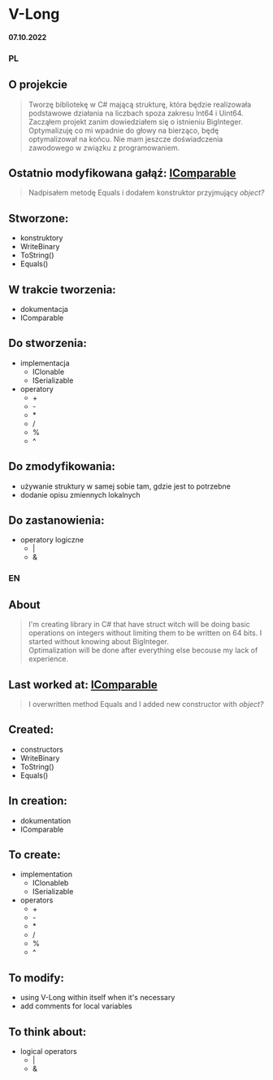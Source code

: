 # V-Long

#### 07.10.2022

### PL
## O projekcie
> Tworzę bibliotekę w C# mającą strukturę, która będzie realizowała podstawowe działania na liczbach spoza zakresu Int64 i Uint64.  
> Zacząłem projekt zanim dowiedziałem się o istnieniu BigInteger.  
> Optymalizuję co mi wpadnie do głowy na bierząco, będę optymalizował na końcu. Nie mam jeszcze doświadczenia zawodowego w związku z programowaniem.
## Ostatnio modyfikowana gałąź: [IComparable](https://github.com/4Maksio/V-Long/tree/IComparable)
> Nadpisałem metodę Equals i dodałem konstruktor przyjmujący _object?_
## Stworzone:
* konstruktory
* WriteBinary
* ToString()
* Equals()
## W trakcie tworzenia:
* dokumentacja
* IComparable
## Do stworzenia:
* implementacja
  * IClonable
  * ISerializable
* operatory
  * \+
  * \-
  * \*
  * /
  * %
  * ^
## Do zmodyfikowania:
* używanie struktury w samej sobie tam, gdzie jest to potrzebne
* dodanie opisu zmiennych lokalnych
## Do zastanowienia:
* operatory logiczne
  * |
  * &
 
### EN
## About
> I'm creating library in C# that have struct witch will be doing basic operations on integers without limiting them to be written on 64 bits.
> I started without knowing about BigInteger.  
> Optimalization will be done after everything else becouse my lack of experience.
## Last worked at: [IComparable](https://github.com/4Maksio/V-Long/tree/IComparable)
> I overwritten method Equals and I added new constructor with _object?_
## Created:
* constructors
* WriteBinary
* ToString()
* Equals()
## In creation:
* dokumentation
* IComparable
## To create:
* implementation
  * IClonableb
  * ISerializable
* operators
  * \+
  * \-
  * \*
  * /
  * %
  * ^
## To modify:
* using V-Long within itself when it's necessary
* add comments for local variables
## To think about:
* logical operators
  * |
  * &
